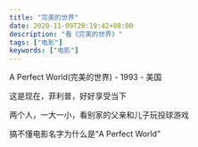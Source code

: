 ```yaml
---
title: "完美的世界"
date: 2020-11-09T20:19:42+08:00
description: "看《完美的世界》"
tags: ["电影"]
keywords: ["电影"]
---
```


A Perfect World(完美的世界) - 1993 - 美国

这是现在，菲利普，好好享受当下

两个人，一大一小，看别家的父亲和儿子玩投球游戏

搞不懂电影名字为什么是“A Perfect World”
